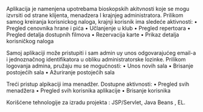 Aplikacija je namenjena upotrebama bioskopskih akitvnosti koje se mogu izvrsiti od strane klijenta, menadzera I krajnjeg administratora. Prilikom samog kreiranja korisnickog naloga, krajnji korisnik ima sledeće aktivnosti: 
• Pregled cenovnika hrane i pića
• Učlanjenje u klub
• Pregled repertoara
• Pregled detalja dostupnih filmova
• Rezervacija karte
• Prikaz detalja korisničkog naloga

Samoj aplikaciji može pristupiti i sam admin uy unos odgovarajućeg email-a i jednoznačnog identifikatora u obliku administratorske lozinke. Prilikom logovanja admina, pružaju mu se mogućnosti:
• Unos novih sala
• Brisanje postojećih sala
• Ažuriranje postojećih sala 

Treći pristup alpikaciji ima menadžer. Dostupne aktivnosti:
• Pregled svih menadžera
• Pregled svih korisnika aplikacije
• Brisanje korisnika
 
 Korišćene tehnologije za izradu projekta : JSP/Servlet, Java Beans , EL.
